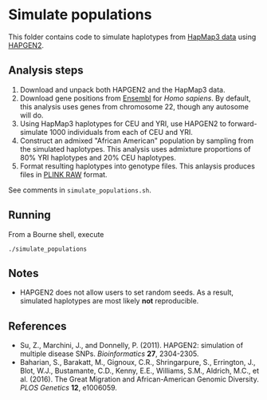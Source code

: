 # Simulate populations

This folder contains code to simulate haplotypes from [HapMap3 data](https://mathgen.stats.ox.ac.uk/impute/impute_v1.html#Using_IMPUTE_with_the_HapMap_Data) using [HAPGEN2](http://mathgen.stats.ox.ac.uk/genetics_software/hapgen/hapgen2.html).

## Analysis steps
1. Download and unpack both HAPGEN2 and the HapMap3 data.
2. Download gene positions from [Ensembl](https://uswest.ensembl.org/index.html) for _Homo sapiens_. By default, this analysis uses genes from chromosome 22, though any autosome will do.
3. Using HapMap3 haplotypes for CEU and YRI, use HAPGEN2 to forward-simulate 1000 individuals from each of CEU and YRI.
4. Construct an admixed "African American" population by sampling from the simulated haplotypes. This analysis uses admixture proportions of 80\% YRI haplotypes and 20\% CEU haplotypes.
5. Format resulting haplotypes into genotype files. This anlaysis produces files in [PLINK RAW](https://www.cog-genomics.org/plink2/formats#raw) format. 

See comments in `simulate_populations.sh`.

## Running 
From a Bourne shell, execute
```
./simulate_populations
```

## Notes
* HAPGEN2 does not allow users to set random seeds. As a result, simulated haplotypes are most likely **not** reproducible. 

## References
* Su, Z., Marchini, J., and Donnelly, P. (2011). HAPGEN2: simulation of multiple disease SNPs. _Bioinformatics_ **27**, 2304-2305.
* Baharian, S., Barakatt, M., Gignoux, C.R., Shringarpure, S., Errington, J., Blot, W.J., Bustamante, C.D., Kenny, E.E., Williams, S.M., Aldrich, M.C., et al. (2016). The Great Migration and African-American Genomic Diversity. _PLOS Genetics_ **12**, e1006059.
